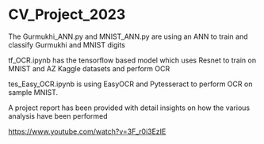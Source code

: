 # CV_Project_2023

The Gurmukhi_ANN.py and MNIST_ANN.py are using an ANN to train and classify Gurmukhi and MNIST digits

tf_OCR.ipynb has the tensorflow based model which uses Resnet to train on MNIST and AZ Kaggle datasets and perform OCR

tes_Easy_OCR.ipynb is using EasyOCR and Pytesseract to perform OCR on sample MNIST. 

A project report has been provided with detail insights on how the various analysis have been performed


https://www.youtube.com/watch?v=3F_r0i3EzIE
